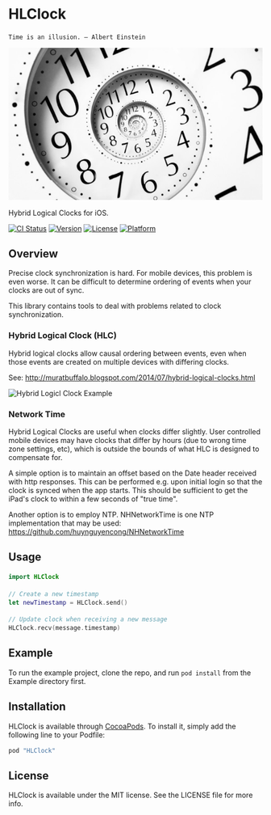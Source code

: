 # HLClock

`Time is an illusion. – Albert Einstein`

![](HLClock/Assets/time.jpg?raw=true "HLClock")

Hybrid Logical Clocks for iOS.

[![CI Status](http://img.shields.io/travis/opentable/HLClock.svg?style=flat)](https://travis-ci.org/opentable/HLClock)
[![Version](https://img.shields.io/cocoapods/v/HLClock.svg?style=flat)](http://cocoapods.org/pods/HLClock)
[![License](https://img.shields.io/cocoapods/l/HLClock.svg?style=flat)](http://cocoapods.org/pods/HLClock)
[![Platform](https://img.shields.io/cocoapods/p/HLClock.svg?style=flat)](http://cocoapods.org/pods/HLClock)


## Overview

Precise clock synchronization is hard.
For mobile devices, this problem is even worse.
It can be difficult to determine ordering of events when your clocks are out of sync.

This library contains tools to deal with problems related to clock synchronization.

### Hybrid Logical Clock (HLC)

Hybrid logical clocks allow causal ordering between events, even when those events are created on multiple devices with differing clocks.

See: http://muratbuffalo.blogspot.com/2014/07/hybrid-logical-clocks.html

![](http://3.bp.blogspot.com/-akIvKFkOoPA/U9T0IFFDQsI/AAAAAAAABrQ/Bi7YfWAIaDE/s1600/counter2.png?raw=true "Hybrid Logicl Clock Example")

### Network Time

Hybrid Logical Clocks are useful when clocks differ slightly.
User controlled mobile devices may have clocks that differ by hours (due to wrong time zone settings, etc), which is outside the bounds of what HLC is designed to compensate for.

A simple option is to maintain an offset based on the Date header received with http responses.
This can be performed e.g. upon initial login so that the clock is synced when the app starts.
This should be sufficient to get the iPad's clock to within a few seconds of "true time".

Another option is to employ NTP. NHNetworkTime is one NTP implementation that may be used: https://github.com/huynguyencong/NHNetworkTime

## Usage

```Swift
import HLClock

// Create a new timestamp
let newTimestamp = HLClock.send()

// Update clock when receiving a new message
HLClock.recv(message.timestamp)

```

## Example

To run the example project, clone the repo, and run `pod install` from the Example directory first.

## Installation

HLClock is available through [CocoaPods](http://cocoapods.org). To install
it, simply add the following line to your Podfile:

```ruby
pod "HLClock"
```

## License

HLClock is available under the MIT license. See the LICENSE file for more info.
